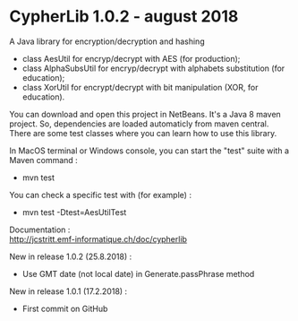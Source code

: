 # CypherLib 1.0.2 - august 2018
A Java library for encryption/decryption and hashing
- class AesUtil for encryp/decrypt with AES (for production);
- class AlphaSubsUtil for encryp/decrypt with alphabets substitution (for education);
- class XorUtil for encrypt/decrypt with bit manipulation (XOR, for education).

You can download and open this project in NetBeans. It's a Java 8 maven project. So, dependencies are loaded automaticly from maven central. There are some test classes where you can learn how to use this library.

In MacOS terminal or Windows console, you can start the "test" suite with a Maven command :
- mvn test

You can check a specific test with (for example) :
- mvn test -Dtest=AesUtilTest

Documentation :<br>
    http://jcstritt.emf-informatique.ch/doc/cypherlib<br>

New in release 1.0.2 (25.8.2018) :
* Use GMT date (not local date) in Generate.passPhrase method

New in release 1.0.1 (17.2.2018) :
* First commit on GitHub

